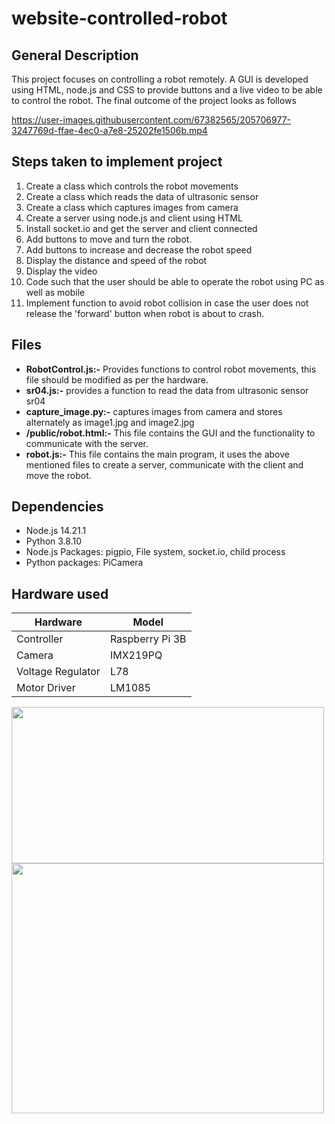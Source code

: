# website-controlled-robot

## General Description
This project focuses on controlling a robot remotely. A GUI is developed using HTML, node.js and CSS to provide buttons and a live video to be able to control the robot. The final outcome of the project looks as follows

https://user-images.githubusercontent.com/67382565/205706977-3247769d-ffae-4ec0-a7e8-25202fe1506b.mp4

## Steps taken to implement project

1. Create a class which controls the robot movements
2. Create a class which reads the data of ultrasonic sensor
3. Create a class which captures images from camera
4. Create a server using node.js and client using HTML
5. Install socket.io and get the server and client connected
6. Add buttons to move and turn the robot.
7. Add buttons to increase and decrease the robot speed
8. Display the distance and speed of the robot
9. Display the video
10. Code such that the user should be able to operate the robot using PC as well as mobile
11. Implement function to avoid robot collision in case the user does not release the 'forward' button when robot is about to crash.
   
## Files
* **RobotControl.js:-** Provides functions to control robot movements, this file should be modified as per the hardware.
* **sr04.js:-** provides a function to read the data from ultrasonic sensor sr04
* **capture_image.py:-** captures images from camera and stores alternately as image1.jpg and image2.jpg
* **/public/robot.html:-** This file contains the GUI and the functionality to communicate with the server.
* **robot.js:-** This file contains the main program, it uses the above mentioned files to create a server, communicate with the client and move the robot.

## Dependencies
* Node.js 14.21.1
* Python 3.8.10
* Node.js Packages: pigpio, File system, socket.io, child process 
* Python packages: PiCamera
  
## Hardware used

| Hardware   | Model    |
| --------  | ----------- |
| Controller | Raspberry Pi 3B |
| Camera    |  IMX219PQ |
|Voltage Regulator | L78|
|Motor Driver | LM1085|

<img src="https://user-images.githubusercontent.com/67382565/205725548-d4a39d1b-7bde-4eed-89fe-93642a073fbf.jpg" width="500" height="250" />
<img src="https://user-images.githubusercontent.com/67382565/205725902-9d5c12e7-4d52-4a96-b56e-17b78267b75c.jpg" width="500" height="400" />


